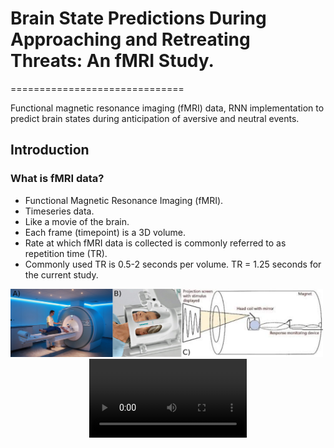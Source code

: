 # Brain State Predictions During Approaching and Retreating Threats: An fMRI Study.
==============================

Functional magnetic resonance imaging (fMRI) data, RNN implementation to predict brain states during anticipation of aversive and neutral events.


## Introduction

### What is fMRI data?

- Functional Magnetic Resonance Imaging (fMRI).
- Timeseries data.
- Like a movie of the brain.
- Each frame (timepoint) is a 3D volume.
- Rate at which fMRI data is collected is commonly referred to as repetition time (TR).
- Commonly used TR is 0.5-2 seconds per volume. TR = 1.25 seconds for the current study.

<img src="./support/images/fmri-setup.png" alt="fMRI data" width="500"/>


<div align="middle">
<video width="50%" controls>
      <source src="support/videos/emoprox2Exp.mp4" type="video/mp4">
</video></div>
